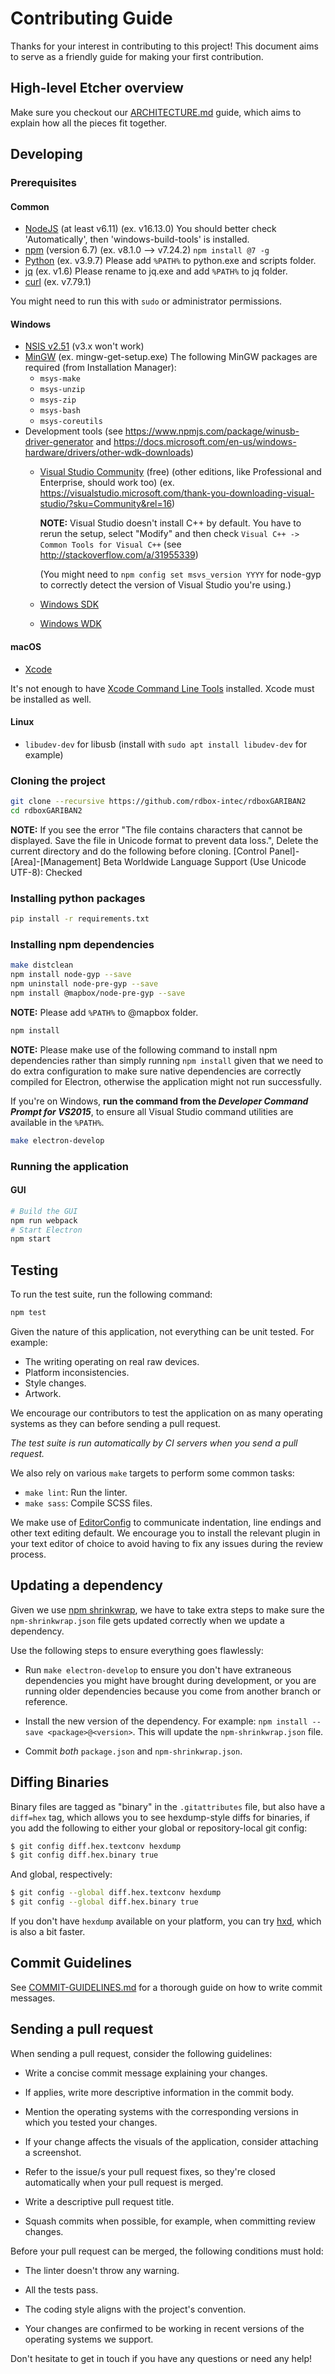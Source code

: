 Contributing Guide
==================

Thanks for your interest in contributing to this project! This document aims to
serve as a friendly guide for making your first contribution.

High-level Etcher overview
--------------------------

Make sure you checkout our [ARCHITECTURE.md][ARCHITECTURE] guide, which aims to
explain how all the pieces fit together.

Developing
----------

### Prerequisites

#### Common

- [NodeJS](https://nodejs.org) (at least v6.11) (ex. v16.13.0) You should better check 'Automatically', then 'windows-build-tools' is installed.
- [npm](https://www.npmjs.com/) (version 6.7) (ex. v8.1.0 --> v7.24.2) `npm install @7 -g`
- [Python](https://www.python.org) (ex. v3.9.7) Please add `%PATH%` to python.exe and scripts folder.
- [jq](https://stedolan.github.io/jq/) (ex. v1.6) Please rename to jq.exe and add `%PATH%` to jq folder.
- [curl](https://curl.haxx.se/) (ex. v7.79.1)

You might need to run this with `sudo` or administrator permissions.

#### Windows

- [NSIS v2.51](https://nsis.sourceforge.io/Main_Page) (v3.x won't work)
- [MinGW](https://ja.osdn.net/projects/mingw/) (ex. mingw-get-setup.exe)
  The following MinGW packages are required (from Installation Manager):
  - `msys-make`
  - `msys-unzip`
  - `msys-zip`
  - `msys-bash`
  - `msys-coreutils`
- Development tools
  (see https://www.npmjs.com/package/winusb-driver-generator and https://docs.microsoft.com/en-us/windows-hardware/drivers/other-wdk-downloads)
  - [Visual Studio Community](https://visualstudio.microsoft.com/ja/vs/older-downloads/) (free) (other editions, like Professional and Enterprise, should work too)
    (ex. https://visualstudio.microsoft.com/thank-you-downloading-visual-studio/?sku=Community&rel=16)

    **NOTE:** Visual Studio doesn't install C++ by default. You have to rerun the
    setup, select "Modify" and then check `Visual C++ -> Common Tools for Visual
    C++` (see http://stackoverflow.com/a/31955339)

    (You might need to `npm config set msvs_version YYYY` for node-gyp to correctly detect
    the version of Visual Studio you're using.)

  - [Windows SDK](https://developer.microsoft.com/en-us/windows/downloads/windows-sdk/)
  - [Windows WDK](https://docs.microsoft.com/en-us/windows-hardware/drivers/other-wdk-downloads)


#### macOS

- [Xcode](https://developer.apple.com/xcode/)

It's not enough to have [Xcode Command Line Tools] installed. Xcode must be installed
as well.

#### Linux

- `libudev-dev` for libusb (install with `sudo apt install libudev-dev` for example)

### Cloning the project

```sh
git clone --recursive https://github.com/rdbox-intec/rdboxGARIBAN2
cd rdboxGARIBAN2
```
**NOTE:** 
If you see the error "The file contains characters that cannot be displayed. 
Save the file in Unicode format to prevent data loss.", 
Delete the current directory and do the following before cloning.
[Control Panel]-[Area]-[Management]
Beta Worldwide Language Support (Use Unicode UTF-8): Checked

### Installing python packages

```sh
pip install -r requirements.txt
```

### Installing npm dependencies

```sh
make distclean
npm install node-gyp --save
npm uninstall node-pre-gyp --save
npm install @mapbox/node-pre-gyp --save
```

**NOTE:** Please add `%PATH%` to @mapbox folder.

```sh
npm install
```

**NOTE:** Please make use of the following command to install npm dependencies rather
than simply running `npm install` given that we need to do extra configuration
to make sure native dependencies are correctly compiled for Electron, otherwise
the application might not run successfully.

If you're on Windows, **run the command from the _Developer Command Prompt for
VS2015_**, to ensure all Visual Studio command utilities are available in the
`%PATH%`.

```sh
make electron-develop
```

### Running the application

#### GUI

```sh
# Build the GUI
npm run webpack
# Start Electron
npm start
```

Testing
-------

To run the test suite, run the following command:

```sh
npm test
```

Given the nature of this application, not everything can be unit tested. For
example:

- The writing operating on real raw devices.
- Platform inconsistencies.
- Style changes.
- Artwork.

We encourage our contributors to test the application on as many operating
systems as they can before sending a pull request.

*The test suite is run automatically by CI servers when you send a pull
request.*

We also rely on various `make` targets to perform some common tasks:

- `make lint`: Run the linter.
- `make sass`: Compile SCSS files.

We make use of [EditorConfig] to communicate indentation, line endings and
other text editing default. We encourage you to install the relevant plugin in
your text editor of choice to avoid having to fix any issues during the review
process.

Updating a dependency
---------------------

Given we use [npm shrinkwrap][shrinkwrap], we have to take extra steps to make
sure the `npm-shrinkwrap.json` file gets updated correctly when we update a
dependency.

Use the following steps to ensure everything goes flawlessly:

- Run `make electron-develop` to ensure you don't have extraneous dependencies
  you might have brought during development, or you are running older
  dependencies because you come from another branch or reference.

- Install the new version of the dependency. For example: `npm install --save
  <package>@<version>`. This will update the `npm-shrinkwrap.json` file.

- Commit *both* `package.json` and `npm-shrinkwrap.json`.

Diffing Binaries
----------------

Binary files are tagged as "binary" in the `.gitattributes` file, but also have
a `diff=hex` tag, which allows you to see hexdump-style diffs for binaries,
if you add the following to either your global or repository-local git config:

```sh
$ git config diff.hex.textconv hexdump
$ git config diff.hex.binary true
```

And global, respectively:

```sh
$ git config --global diff.hex.textconv hexdump
$ git config --global diff.hex.binary true
```

If you don't have `hexdump` available on your platform,
you can try [hxd], which is also a bit faster.

Commit Guidelines
-----------------

See [COMMIT-GUIDELINES.md][COMMIT-GUIDELINES] for a thorough guide on how to
write commit messages.

Sending a pull request
----------------------

When sending a pull request, consider the following guidelines:

- Write a concise commit message explaining your changes.

- If applies, write more descriptive information in the commit body.

- Mention the operating systems with the corresponding versions in which you
tested your changes.

- If your change affects the visuals of the application, consider attaching a
screenshot.

- Refer to the issue/s your pull request fixes, so they're closed automatically
when your pull request is merged.

- Write a descriptive pull request title.

- Squash commits when possible, for example, when committing review changes.

Before your pull request can be merged, the following conditions must hold:

- The linter doesn't throw any warning.

- All the tests pass.

- The coding style aligns with the project's convention.

- Your changes are confirmed to be working in recent versions of the operating
systems we support.

Don't hesitate to get in touch if you have any questions or need any help!

[ARCHITECTURE]: https://github.com/balena-io/etcher/blob/master/docs/ARCHITECTURE.md
[COMMIT-GUIDELINES]: https://github.com/balena-io/etcher/blob/master/docs/COMMIT-GUIDELINES.md
[EditorConfig]: http://editorconfig.org
[shrinkwrap]: https://docs.npmjs.com/cli/shrinkwrap
[hxd]: https://github.com/jhermsmeier/hxd
[Xcode Command Line Tools]: https://developer.apple.com/library/content/technotes/tn2339/_index.html
